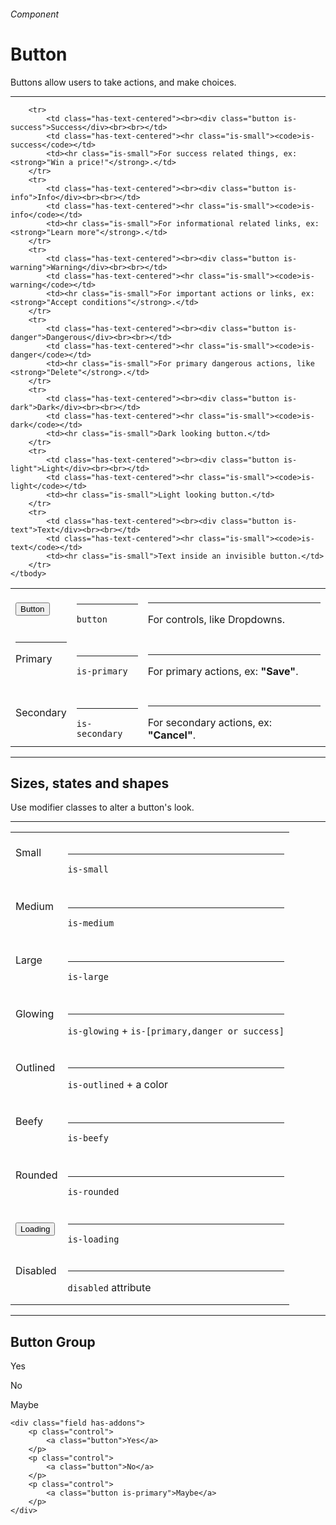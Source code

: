 <h6 class="subtitle is-6 is-uppercase has-text-grey">Component</h6><h1 class="title is-serif is-1 has-text-weight-bold">Button</h1>
<p class="subtitle is-5">
    <span class="has-text-weight-semibold">Buttons</span> allow users to take actions, and make choices.
</p>

<hr class="is-small">

<table class="table is-fullwidth is-bordered">
    <tbody>
        <tr>
            <td class="has-text-centered"><br><button class="button">Button</button><br><br></td>
            <td class="has-text-centered"><hr class="is-small"><code>button</code></td>
            <td><hr class="is-small">For controls, like Dropdowns.</td>
        </tr>
        <tr>
            <td class="has-text-centered"><hr class="is-smaller"><div class="button is-primary">Primary</div><br><br></td>
            <td class="has-text-centered"><hr class="is-small"><code>is-primary</code></td>
            <td><hr class="is-small">For primary actions, ex: <strong>"Save"</strong>.</td>
        </tr>
        <tr>
            <td class="has-text-centered"><br><div class="button is-secondary">Secondary</div><br><br></td>
            <td class="has-text-centered"><hr class="is-small"><code>is-secondary</code></td>
            <td><hr class="is-small">For secondary actions, ex: <strong>"Cancel"</strong>.</td>
        </tr>
        
        <tr>
            <td class="has-text-centered"><br><div class="button is-success">Success</div><br><br></td>
            <td class="has-text-centered"><hr class="is-small"><code>is-success</code></td>
            <td><hr class="is-small">For success related things, ex: <strong>"Win a price!"</strong>.</td>
        </tr>
        <tr>
            <td class="has-text-centered"><br><div class="button is-info">Info</div><br><br></td>
            <td class="has-text-centered"><hr class="is-small"><code>is-info</code></td>
            <td><hr class="is-small">For informational related links, ex: <strong>"Learn more"</strong>.</td>
        </tr>
        <tr>
            <td class="has-text-centered"><br><div class="button is-warning">Warning</div><br><br></td>
            <td class="has-text-centered"><hr class="is-small"><code>is-warning</code></td>
            <td><hr class="is-small">For important actions or links, ex: <strong>"Accept conditions"</strong>.</td>
        </tr>
        <tr>
            <td class="has-text-centered"><br><div class="button is-danger">Dangerous</div><br><br></td>
            <td class="has-text-centered"><hr class="is-small"><code>is-danger</code></td>
            <td><hr class="is-small">For primary dangerous actions, like <strong>"Delete"</strong>.</td>
        </tr>
        <tr>
            <td class="has-text-centered"><br><div class="button is-dark">Dark</div><br><br></td>
            <td class="has-text-centered"><hr class="is-small"><code>is-dark</code></td>
            <td><hr class="is-small">Dark looking button.</td>
        </tr>
        <tr>
            <td class="has-text-centered"><br><div class="button is-light">Light</div><br><br></td>
            <td class="has-text-centered"><hr class="is-small"><code>is-light</code></td>
            <td><hr class="is-small">Light looking button.</td>
        </tr>
        <tr>
            <td class="has-text-centered"><br><div class="button is-text">Text</div><br><br></td>
            <td class="has-text-centered"><hr class="is-small"><code>is-text</code></td>
            <td><hr class="is-small">Text inside an invisible button.</td>
        </tr>
    </tbody>
</table>

<hr>

<h2 class="title is-4 is-family-sans-serif">Sizes, states and shapes</h2>

Use modifier classes to alter a button's look.

<hr class="is-small">

<table class="table is-fullwidth is-bordered">
    <tbody>
        <tr>
            <td class="has-text-centered"><br><div class="button is-small">Small</div><br><br></td>
            <td><hr class="is-small"><code>is-small</code></td>
        </tr>
        <tr>
            <td class="has-text-centered"><br><div class="button is-medium">Medium</div><br><br></td>
            <td><hr class="is-small"><code>is-medium</code></td>
        </tr>
        <tr>
            <td class="has-text-centered"><br><div class="button is-large">Large</div><br><br></td>
            <td><hr class="is-small"><code>is-large</code></td>
        </tr>
        <tr>
            <td class="has-text-centered"><br><div class="button is-primary is-glowing">Glowing</div><br><br></td>
            <td><hr class="is-small"><code>is-glowing</code> + <code>is-[primary,danger or success]</code></td>
        </tr>
        <tr>
            <td class="has-text-centered"><br><div class="button is-dark is-outlined">Outlined</div><br><br></td>
            <td><hr class="is-small"><code>is-outlined</code> + a color</td>
        </tr>
        <tr>
            <td class="has-text-centered"><br><div class="button is-beefy">Beefy</div><br><br></td>
            <td><hr class="is-small"><code>is-beefy</code></td>
        </tr>
        <tr>
            <td class="has-text-centered"><br><div class="button is-rounded">Rounded</div><br><br></td>
            <td><hr class="is-small"><code>is-rounded</code></td>
        </tr>
        <tr>
            <td class="has-text-centered"><br><button class="button is-loading">Loading</button><br><br></td>
            <td><hr class="is-small"><code>is-loading</code></td>
        </tr>
        <tr>
            <td class="has-text-centered"><br><div class="button" disabled>Disabled</div><br><br></td>
            <td><hr class="is-small"><code>disabled</code> attribute</td>
        </tr>
    </tbody>
</table>

<hr class="is-large is-visible">

<h2 class="title is-4 is-family-sans-serif">Button Group</h2>

<div class="box is-well is-marginless is-large">
    <div class="field has-addons">
        <p class="control">
            <a class="button">Yes</a>
        </p>
        <p class="control">
            <a class="button">No</a>
        </p>
        <p class="control">
            <a class="button is-primary">Maybe</a>
        </p>
    </div>
</div>

    <div class="field has-addons">
        <p class="control">
            <a class="button">Yes</a>
        </p>
        <p class="control">
            <a class="button">No</a>
        </p>
        <p class="control">
            <a class="button is-primary">Maybe</a>
        </p>
    </div>
